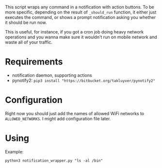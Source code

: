 This script wraps any command in a notification with action buttons. To be more specific, depending on the result of 
`_should_run` function, it either just executes the command, or shows a prompt notification asking you whether it should be run now.

This is useful, for instance, if you got a cron job doing heavy network operations and you wanna make sure it wouldn't run on mobile network and waste all of your traffic.

# Requirements

* notification daemon, supporting actions
* pynotify2: `pip3 install "https://bitbucket.org/takluyver/pynotify2"`

# Configuration

Right now you should just add the names of allowed WiFi networks to `ALLOWED_NETWORKS`. I might add configuration file later.

# Using

Example:

    python3 notification_wrapper.py "ls -al /bin"